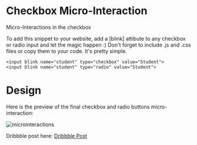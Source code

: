 # Checkbox Micro-Interaction
Micro-Interactions in the checkbox

To add this snippet to your website, add a [blink] attibute to any checkbox or radio input and let the magic happen :)
Don't forget to include .js and .css files or copy them to your code. It's pretty simple.

```
<input blink name="student" type="checkbox" value="Student">
<input blink name="student" type="radio" value="Student">
```

# Design
Here is the preview of the final checkbox and radio buttons micro-interaction:

![microinteractions](https://cdn.dribbble.com/users/41543/screenshots/6449308/dribbble.gif)

Dribbble post here:
[Dribbble Post](https://dribbble.com/shots/6449308-Micro-Interactions-in-HTML-CSS-JS)
